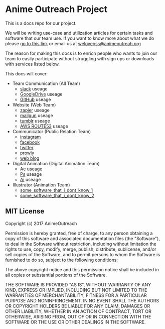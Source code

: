 # Anime Outreach Project
This is a docs repo for our project.

We will be writing use-case and utilization articles for certain tasks and software that our team use. If you want to know more about what we do please [go to this link](animeoutreah.org) or email us at weloveoss@animeoutreah.org

The reason for making this docs is to enrich people who wants to join our team to easily participate without struggling with sign ups or downloads with services listed below.

This docs will cover:
- Team Communication (All Team)
  - [slack](https://slack.com) useage
  - [GoogleDrive](https://www.google.com/drive/) useage
  - [GitHub](https://github.com) useage
- Website (Web Team)
  - [zapier](https://zapier.com/) useage
  - [mailgun](https://www.mailgun.com) useage
  - [tumblr](https://www.tumblr.com) useage
  - [AWS ROUTE53](https://aws.amazon.com) useage
- Communicator (Public Relation Team)
  - [instagram](https://instagram.com)
  - [facebook](https://www.facebook.com)
  - [twitter](https://twitter.com)
  - [prowly](https://prowly.com/)
  - [web blog](https://blog.animeoutreah.org)
- Digital Animation (Digital Animation Team)
  - [Ae](example.com) useage
  - [Ps](example.com) useage
  - [Ai](example.com) useage
- Illustrator (Animation Team)
  - [some_software_that_i_dont_know_1](example.com)
  - [some_software_that_i_dont_know_2](example.com)



## MIT License

Copyright (c) 2017 AnimeOutreach

Permission is hereby granted, free of charge, to any person obtaining a copy
of this software and associated documentation files (the "Software"), to deal
in the Software without restriction, including without limitation the rights
to use, copy, modify, merge, publish, distribute, sublicense, and/or sell
copies of the Software, and to permit persons to whom the Software is
furnished to do so, subject to the following conditions:

The above copyright notice and this permission notice shall be included in all
copies or substantial portions of the Software.

THE SOFTWARE IS PROVIDED "AS IS", WITHOUT WARRANTY OF ANY KIND, EXPRESS OR
IMPLIED, INCLUDING BUT NOT LIMITED TO THE WARRANTIES OF MERCHANTABILITY,
FITNESS FOR A PARTICULAR PURPOSE AND NONINFRINGEMENT. IN NO EVENT SHALL THE
AUTHORS OR COPYRIGHT HOLDERS BE LIABLE FOR ANY CLAIM, DAMAGES OR OTHER
LIABILITY, WHETHER IN AN ACTION OF CONTRACT, TORT OR OTHERWISE, ARISING FROM,
OUT OF OR IN CONNECTION WITH THE SOFTWARE OR THE USE OR OTHER DEALINGS IN THE
SOFTWARE.
